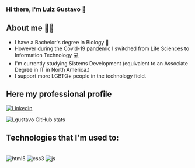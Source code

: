 ### Hi there, I'm Luiz Gustavo 👋

## About me 👨‍💻

- I have a Bachelor's degree in Biology 🔬
- However during the Covid-19 pandemic I switched from Life Sciences to Information Technology 💻
- I'm currently studying Sistems Development (equivalent to an Associate Degree in IT in North America.)
- I support more LGBTQ+ people in the technology field.

## Here my professional profile
[![LinkedIn](https://img.shields.io/badge/LinkedIn-0077B5?style=for-the-badge&logo=linkedin&logoColor=white)](https://www.linkedin.com/in/luiz-gustavo-silva-48ba83198/?locale=en_US)

![Lgustavo GitHub stats](https://github-readme-stats.vercel.app/api?username=lgustavo95&show_icons=true&theme=tokyonight)

## Technologies that I'm used to:

<div style="display: inline_block"></br>
<img align="center" alt="html5" src="https://img.shields.io/badge/HTML5-E34F26?style=for-the-badge&logo=html5&logoColor=white"/>
<img align="center" alt="css3" src="https://img.shields.io/badge/CSS3-1572B6?style=for-the-badge&logo=css3&logoColor=white"/>
<img align="center" alt="js" src="https://img.shields.io/badge/JavaScript-F7DF1E?style=for-the-badge&logo=javascript&logoColor=black"/>
</div>

